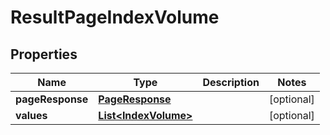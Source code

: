 # ResultPageIndexVolume

## Properties
Name | Type | Description | Notes
------------ | ------------- | ------------- | -------------
**pageResponse** | [**PageResponse**](PageResponse.md) |  |  [optional]
**values** | [**List&lt;IndexVolume&gt;**](IndexVolume.md) |  |  [optional]
